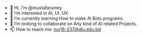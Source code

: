 - 👋 Hi, I’m @mustafarumey
- 👀 I’m interested in AI, UI. UX
- 🌱 I’m currently learning How to make AI Bots programs.
- 💞️ I’m looking to collaborate on Any kind of AI related Projects.
- 📫 How to reach me: nur16-237@diu.edu.bd
<!---
mustafarumey/mustafarumey is a ✨ special ✨ repository because its `README.md` (this file) appears on your GitHub profile.
You can click the Preview link to take a look at your changes.
--->
